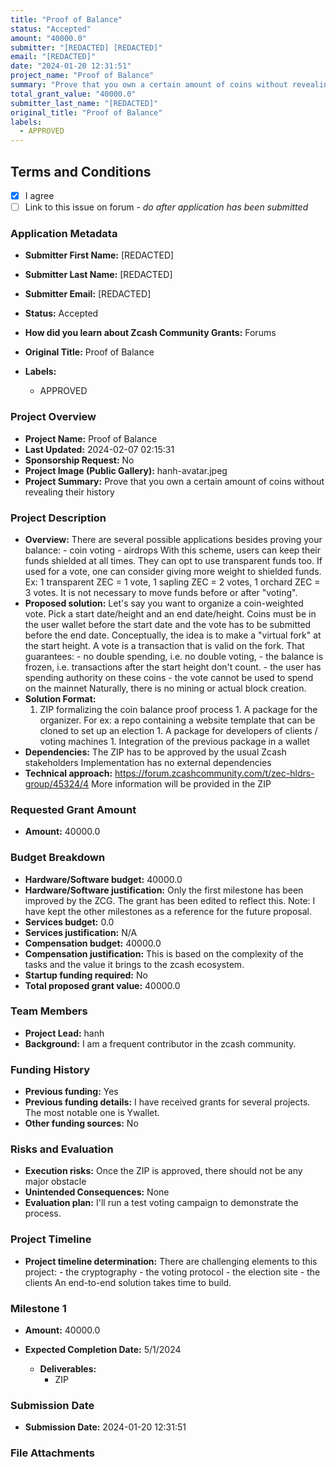 ```yaml
---
title: "Proof of Balance"
status: "Accepted"
amount: "40000.0"
submitter: "[REDACTED] [REDACTED]"
email: "[REDACTED]"
date: "2024-01-20 12:31:51"
project_name: "Proof of Balance"
summary: "Prove that you own a certain amount of coins without revealing their history"
total_grant_value: "40000.0"
submitter_last_name: "[REDACTED]"
original_title: "Proof of Balance"
labels:
  - APPROVED
---
```


## Terms and Conditions

- [X] I agree
- [ ] Link to this issue on forum - _do after application has been submitted_

### Application Metadata

- **Submitter First Name:**
  [REDACTED]
- **Submitter Last Name:**
  [REDACTED]
- **Submitter Email:**
  [REDACTED]
- **Status:**
  Accepted
- **How did you learn about Zcash Community Grants:**
  Forums
- **Original Title:**
  Proof of Balance

- **Labels:**
  - APPROVED

### Project Overview

- **Project Name:**
  Proof of Balance
- **Last Updated:**
  2024-02-07 02:15:31
- **Sponsorship Request:**
  No
- **Project Image (Public Gallery):**
  hanh-avatar.jpeg
- **Project Summary:**
  Prove that you own a certain amount of coins without revealing their history

### Project Description

- **Overview:**
  There are several possible applications besides proving your balance: - coin voting - airdrops With this scheme, users can keep their funds shielded at all times. They can opt to use transparent funds too. If used for a vote, one can consider giving more weight to shielded funds. Ex: 1 transparent ZEC = 1 vote, 1 sapling ZEC = 2 votes, 1 orchard ZEC = 3 votes. 
  It is not necessary to move funds before or after "voting".
- **Proposed solution:**
  Let's say you want to organize a coin-weighted vote. Pick a start date/height and an end date/height. Coins must be in the user wallet before the start date and the vote has to be submitted before the end date. Conceptually, the idea is to make a "virtual fork" at the start height. A vote is a transaction that is valid on the fork. That guarantees: - no double spending, i.e. no double voting, - the balance is frozen, i.e. transactions after the start height don't count. - the user has spending authority on these coins - the vote cannot be used to spend on the mainnet Naturally, there is no mining or actual block creation.
- **Solution Format:**
  1. ZIP formalizing the coin balance proof process 1. A package for the organizer. For ex: a repo containing a website template that can be cloned to set up an election 1. A package for developers of clients / voting machines 1. Integration of the previous package in a wallet
- **Dependencies:**
  The ZIP has to be approved by the usual Zcash stakeholders Implementation has no external dependencies
- **Technical approach:**
  https://forum.zcashcommunity.com/t/zec-hldrs-group/45324/4 More information will be provided in the ZIP

### Requested Grant Amount

- **Amount:**
  40000.0

### Budget Breakdown

- **Hardware/Software budget:**
  40000.0
- **Hardware/Software justification:**
  Only the first milestone has been improved by the ZCG. The grant has been edited to reflect this. Note: I have kept the other milestones as a reference for the future proposal.
- **Services budget:**
  0.0
- **Services justification:**
  N/A
- **Compensation budget:**
  40000.0
- **Compensation justification:**
  This is based on the complexity of the tasks and the value it brings to the zcash ecosystem.
- **Startup funding required:**
  No
- **Total proposed grant value:**
  40000.0

### Team Members

- **Project Lead:**
  hanh
- **Background:**
  I am a frequent contributor in the zcash community.

### Funding History

- **Previous funding:**
  Yes
- **Previous funding details:**
  I have received grants for several projects. The most notable one is Ywallet.
- **Other funding sources:**
  No

### Risks and Evaluation

- **Execution risks:**
  Once the ZIP is approved, there should not be any major obstacle
- **Unintended Consequences:**
  None
- **Evaluation plan:**
  I'll run a test voting campaign to demonstrate the process.

### Project Timeline

- **Project timeline determination:**
  There are challenging elements to this project: - the cryptography - the voting protocol - the election site - the clients An end-to-end solution takes time to build.

### Milestone 1

- **Amount:**
  40000.0
- **Expected Completion Date:**
  5/1/2024

  - **Deliverables:**
    - ZIP

### Submission Date

- **Submission Date:**
  2024-01-20 12:31:51

### File Attachments


